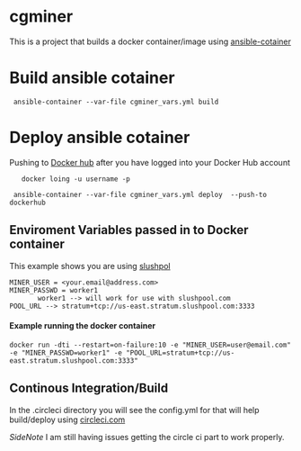# cgminer
   This is a project that builds a docker container/image using [ansible-cotainer](https://docs.ansible.com/ansible-container/container_yml/reference.html)


# Build ansible cotainer
```
 ansible-container --var-file cgminer_vars.yml build
```

# Deploy ansible cotainer
   
   Pushing to [Docker hub](https://hub.docker.com/) after you have logged into your Docker Hub account
   
   ```
      docker loing -u username -p 
   ```

```
 ansible-container --var-file cgminer_vars.yml deploy  --push-to dockerhub
```


## Enviroment Variables passed in to Docker container
   
   This example shows you are using [slushpol](https://slushpool.com/home/)
    
```   
MINER_USER = <your.email@address.com>
MINER_PASSWD = worker1
       worker1 --> will work for use with slushpool.com
POOL_URL --> stratum+tcp://us-east.stratum.slushpool.com:3333
```

#### Example running the docker container
```
docker run -dti --restart=on-failure:10 -e "MINER_USER=user@email.com" -e "MINER_PASSWD=worker1" -e "POOL_URL=stratum+tcp://us-east.stratum.slushpool.com:3333" 
```

## Continous Integration/Build

   In the .circleci directory you will see the config.yml for that will help build/deploy using [circleci.com](http://circleci.com/)
   
  *_SideNote_* I am still having issues getting the circle ci part to work properly.